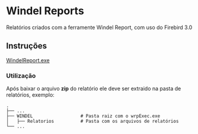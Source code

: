 # Windel Reports
Relatórios criados com a ferramente Windel Report, com uso do Firebird 3.0

## Instruções 
[WindelReport.exe](https://github.com/rodrigocananea/windel-report/raw/main/WindelReport.exe)

### Utilização

Após baixar o arquivo **zip** do relatório ele deve ser extraido na pasta de relatórios, exemplo:


    .
    ├── ...
    ├── WINDEL                  # Pasta raiz com o wrpExec.exe
    │   ├── Relatorios          # Pasta com os arquivos de relatórios
    └── ...
